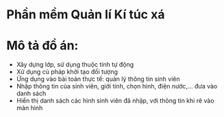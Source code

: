 # Phần mềm Quản lí Kí túc xá
# Mô tả đồ án:
-	Xây dựng lớp, sử dụng thuộc tính tự động
-	Xử dụng cú pháp khởi tạo đối tượng
-	Ứng dụng vào bài toán thực tế: quản lý thông tin sinh viên
-	Nhập thông tin của sinh viên, giới tính, chọn hình, điện nước,...  đưa vào danh sách
-	Hiển thị danh sách các hình sinh viên đã nhập, với thông tin khi rê vào màn hình
